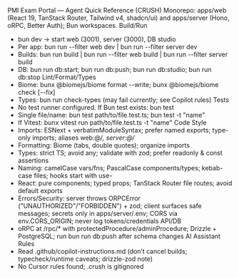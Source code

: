 PMI Exam Portal — Agent Quick Reference (CRUSH)
Monorepo: apps/web (React 19, TanStack Router, Tailwind v4, shadcn/ui) and apps/server (Hono, oRPC, Better Auth); Bun workspaces.
Build/Run
- bun dev → start web (3001), server (3000), DB studio
- Per app: bun run --filter web dev | bun run --filter server dev
- Builds: bun run build | bun run --filter web build | bun run --filter server build
- DB: bun run db:start; bun run db:push; bun run db:studio; bun run db:stop
Lint/Format/Types
- Biome: bunx @biomejs/biome format --write; bunx @biomejs/biome check [--fix]
- Types: bun run check-types (may fail currently; see Copilot rules)
Tests
- No test runner configured. If Bun test exists: bun test
- Single file/name: bun test path/to/file.test.ts; bun test -t "name"
- If Vitest: bunx vitest run path/to/file.test.ts -t "name"
Code Style
- Imports: ESNext + verbatimModuleSyntax; prefer named exports; type-only imports; aliases web:@/*, server:@/*
- Formatting: Biome (tabs, double quotes); organize imports
- Types: strict TS; avoid any; validate with zod; prefer readonly & const assertions
- Naming: camelCase vars/fns; PascalCase components/types; kebab-case files; hooks start with use-
- React: pure components; typed props; TanStack Router file routes; avoid default exports
- Errors/Security: server throws ORPCError ("UNAUTHORIZED"/"FORBIDDEN") + zod; client surfaces safe messages; secrets only in apps/server/.env; CORS via env.CORS_ORIGIN; never log tokens/credentials
API/DB
- oRPC at /rpc/* with protectedProcedure/adminProcedure; Drizzle + PostgreSQL; run bun run db:push after schema changes
AI Assistant Rules
- Read .github/copilot-instructions.md (don’t cancel builds; typecheck/runtime caveats; drizzle-zod note)
- No Cursor rules found; .crush is gitignored